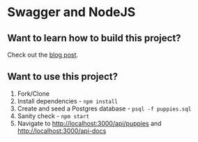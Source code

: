 # Swagger and NodeJS

## Want to learn how to build this project?

Check out the [blog post](http://mherman.org/blog/2016/05/26/swagger-and-nodejs).

## Want to use this project?

1. Fork/Clone
1. Install dependencies - `npm install`
1. Create and seed a Postgres database - `psql -f puppies.sql`
1. Sanity check - `npm start`
1. Navigate to [http://localhost:3000/api/puppies](http://localhost:3000/api/puppies) and [http://localhost:3000/api-docs](http://localhost:3000/api-docs)
